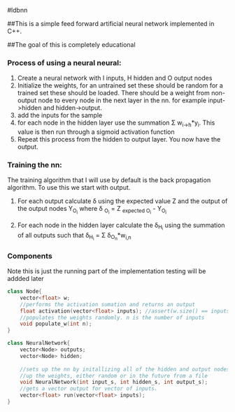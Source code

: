 #ldbnn

##This is a simple feed forward artificial neural network implemented in C++.

##The goal of this is completely educational


### Process of using a neural neural:
1. Create a neural network with I inputs, H hidden and O output nodes
2. Initialize the weights, for an untrained set these should be random for a 
trained set these should be loaded. There should be a weight from non-output 
node to every node in the next layer in the nn. for example input->hidden and
hidden->output.
3. add the inputs for the sample
4. for each node in the hidden layer use the summation &Sigma;
w<sub>i->h</sub>*y<sub>i</sub>. This value is then run through a sigmoid 
activation function
5. Repeat this process from the hidden to output layer. You now have the 
output.

### Training the nn:

The training algorithm that I will use by default is the back propagation 
algorithm. To use this we start with output.

1. For each output calculate &delta; using the expected value Z and the 
output of the output nodes Y<sub>O<sub>i</sub></sub> where &delta;
<sub>O<sub>i</sub></sub> = Z <sub>expected O<sub>i</sub></sub> - 
Y<sub>O<sub>i</sub></sub>

2. For each node in the hidden layer calculate the &delta;<sub>H<sub>i</sub></sub>
using the summation of all outputs such that &delta;<sub>H<sub>i</sub></sub> = 
&Sigma; &delta;<sub>O<sub>n</sub></sub>*w<sub>i,n</sub>

### Components

Note this is just the running part of the implementation testing will be addded later

```c++
class Node{
	vector<float> w;
	//performs the activation sumation and returns an output
	float activation(vector<float> inputs); //assert(w.size() == inputs.size());
	//populates the weights randomly. n is the number of inputs
	void populate_w(int n); 
}

class NeuralNetwork{
	vector<Node> outputs;
	vector<Node> hidden;
	
	//sets up the nn by initallizing all of the hidden and output nodes, also sets
	//up the weights, either random or in the future from a file
	void NeuralNetwork(int input_s, int hidden_s, int output_s);
	//gets a vector output for vector of inputs.
	vector<float> run(vector<float> inputs); 
}


```
